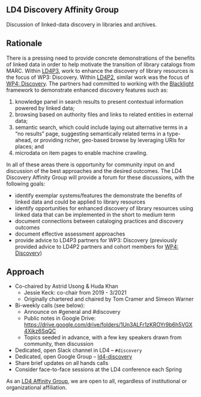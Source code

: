 ## LD4 Discovery Affinity Group

Discussion of linked-data discovery in libraries and archives.

## Rationale

There is a pressing need to provide concrete demonstrations of the benefits of linked data in order to help motivate the transition of library catalogs from MARC.  Within [LD4P3](https://wiki.lyrasis.org/pages/viewpage.action?pageId=187176106), work to enhance the discovery of library resources is the focus of WP3: Discovery. Within [LD4P2](https://wiki.lyrasis.org/pages/viewpage.action?pageId=104568167), similar work was the focus of [WP4: Discovery](https://wiki.lyrasis.org/pages/viewpage.action?pageId=101783940). The partners had committed to working with the [Blacklight](http://projectblacklight.org/) framework to demonstrate enhanced discovery features such as:

  1. knowledge panel in search results to present contextual information powered by linked data;
  2. browsing based on authority files and links to related entities in external data; 
  3. semantic search, which could include laying out alternative terms in a “no results” page, suggesting semantically related terms in a type-ahead, or providing richer, geo-based browse by leveraging URIs for places; and
  4. microdata on item pages to enable machine crawling.

In all of these areas there is opportunity for community input on and discussion of the best approaches and the desired outcomes. The LD4 Discovery Affinity Group will provide a forum for these discussions, with the following goals:

  * identify exemplar systems/features the demonstrate the benefits of linked data and could be applied to library resources
  * identify opportunities for enhanced discovery of library resources using linked data that can be implemented in the short to medium term
  * document connections between cataloging practices and discovery outcomes
  * document effective assessment approaches
  * provide advice to LD4P3 partners for WP3: Discovery (previously provided advice to LD4P2 partners and cohort members for [WP4: Discovery](https://wiki.lyrasis.org/pages/viewpage.action?pageId=101783940))

## Approach

  * Co-chaired by Astrid Usong & Huda Khan
    * Jessie Keck: co-chair from 2019 - 3/2021
    * Originally chartered and chaired by Tom Cramer and Simeon Warner
  * Bi-weekly calls (see below):
    * Announce on #general and #discovery
    * Public notes in Google Drive: https://drive.google.com/drive/folders/1Un3ALFr1zKROYr9b6h5VGX4Xikz6SqQC
    * Topics seeded in advance, with a few key speakers drawn from community, then discussion
  * Dedicated, open Slack channel in LD4 – `#discovery`
  * Dedicated, open Google Group – [ld4-discovery](https://groups.google.com/forum/#!forum/ld4-discovery)
  * Share brief updates on all hands calls
  * Consider face-to-face sessions at the LD4 conference each Spring

As an [LD4 Affinity Group](https://sites.google.com/stanford.edu/ld4-community-site/groups), we are open to all, regardless of institutional or organizational affiliation.
